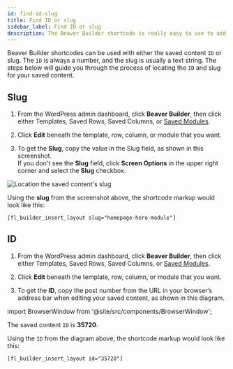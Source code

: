 ```yaml
---
id: find-id-slug
title: Find ID or slug
sidebar_label: Find ID or slug
description: The Beaver Builder shortcode is really easy to use to add content to your layouts. This reference shows the syntax of the shortcode, including examples with attributes.
---
```


Beaver Builder shortcodes can be used with either the saved content `ID` or slug. The `ID` is always a number, and the slug is usually a text string. The steps below will guide you through the process of locating the `ID` and slug for your saved content.

## Slug

1. From the WordPress admin dashboard, click **Beaver Builder**, then click either Templates, Saved Rows, Saved Columns, or [Saved Modules](modules/saved-modules.md).

2. Click **Edit** beneath the template, row, column, or module that you want.

3. To get the **Slug**, copy the value in the Slug field, as shown in this screenshot.  
  If you don't see the **Slug** field, click **Screen Options** in the upper right corner and select the **Slug** checkbox.  
  
  ![Location the saved content's slug](/img/beaver-builder/shortcodes--find-id-slug--1.jpg)  
  
  Using the **slug** from the screenshot above, the shortcode markup would look like this:
  
  ```markup
  [fl_builder_insert_layout slug="homepage-hero-module"]
  ```

## ID

1. From the WordPress admin dashboard, click **Beaver Builder**, then click either Templates, Saved Rows, Saved Columns, or [Saved Modules](modules/saved-modules.md).

2. Click **Edit** beneath the template, row, column, or module that you want.

3. To get the **ID**, copy the post number from the URL in your browser’s address bar when editing your saved content, as shown in this diagram.  
  
import BrowserWindow from '@site/src/components/BrowserWindow';

<BrowserWindow url='https://my-website.com/wp-admin/post.php?post=35720&action=edit'>

The saved content `ID` is **35720**.

</BrowserWindow>

Using the `ID` from the diagram above, the shortcode markup would look like this:

```markup
[fl_builder_insert_layout id="35720"]
```

